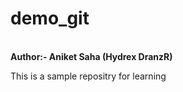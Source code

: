 # demo_git
<br> <b>Author:- Aniket Saha (Hydrex DranzR) </b> <br>
<p>This is a sample repositry for learning</p>
